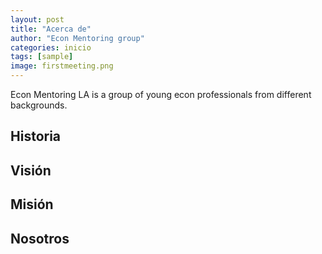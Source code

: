 ```yaml
---
layout: post
title: "Acerca de"
author: "Econ Mentoring group"
categories: inicio
tags: [sample]
image: firstmeeting.png
---
```


Econ Mentoring LA is a group of young econ professionals from different backgrounds.

## Historia


## Visión


## Misión


## Nosotros
